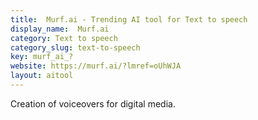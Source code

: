 ```yaml
---
title:  Murf.ai - Trending AI tool for Text to speech
display_name:  Murf.ai
category: Text to speech
category_slug: text-to-speech
key: murf_ai_?
website: https://murf.ai/?lmref=oUhWJA
layout: aitool
---
```


Creation of voiceovers for digital media.
